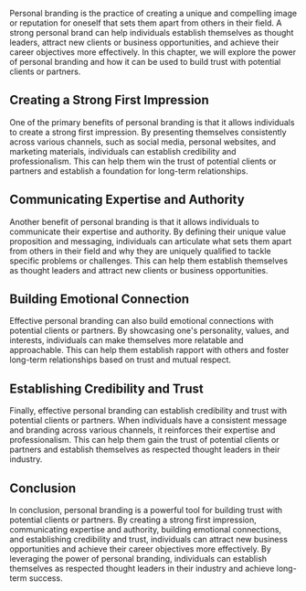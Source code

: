 
Personal branding is the practice of creating a unique and compelling image or reputation for oneself that sets them apart from others in their field. A strong personal brand can help individuals establish themselves as thought leaders, attract new clients or business opportunities, and achieve their career objectives more effectively. In this chapter, we will explore the power of personal branding and how it can be used to build trust with potential clients or partners.

Creating a Strong First Impression
----------------------------------

One of the primary benefits of personal branding is that it allows individuals to create a strong first impression. By presenting themselves consistently across various channels, such as social media, personal websites, and marketing materials, individuals can establish credibility and professionalism. This can help them win the trust of potential clients or partners and establish a foundation for long-term relationships.

Communicating Expertise and Authority
-------------------------------------

Another benefit of personal branding is that it allows individuals to communicate their expertise and authority. By defining their unique value proposition and messaging, individuals can articulate what sets them apart from others in their field and why they are uniquely qualified to tackle specific problems or challenges. This can help them establish themselves as thought leaders and attract new clients or business opportunities.

Building Emotional Connection
-----------------------------

Effective personal branding can also build emotional connections with potential clients or partners. By showcasing one's personality, values, and interests, individuals can make themselves more relatable and approachable. This can help them establish rapport with others and foster long-term relationships based on trust and mutual respect.

Establishing Credibility and Trust
----------------------------------

Finally, effective personal branding can establish credibility and trust with potential clients or partners. When individuals have a consistent message and branding across various channels, it reinforces their expertise and professionalism. This can help them gain the trust of potential clients or partners and establish themselves as respected thought leaders in their industry.

Conclusion
----------

In conclusion, personal branding is a powerful tool for building trust with potential clients or partners. By creating a strong first impression, communicating expertise and authority, building emotional connections, and establishing credibility and trust, individuals can attract new business opportunities and achieve their career objectives more effectively. By leveraging the power of personal branding, individuals can establish themselves as respected thought leaders in their industry and achieve long-term success.
